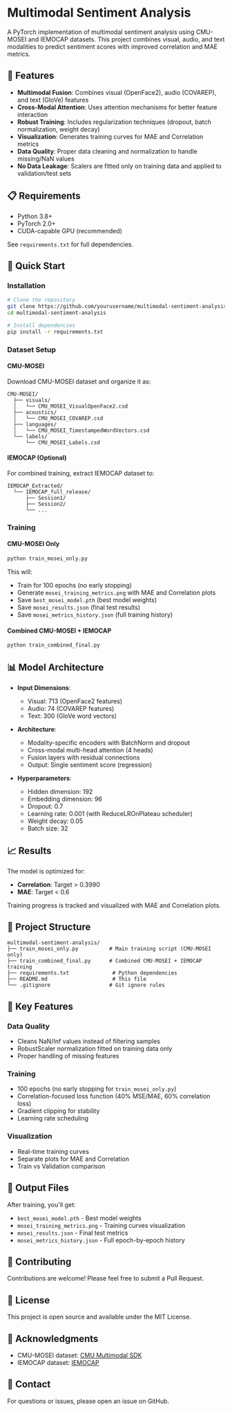 # Multimodal Sentiment Analysis

A PyTorch implementation of multimodal sentiment analysis using CMU-MOSEI and IEMOCAP datasets. This project combines visual, audio, and text modalities to predict sentiment scores with improved correlation and MAE metrics.

## 🎯 Features

- **Multimodal Fusion**: Combines visual (OpenFace2), audio (COVAREP), and text (GloVe) features
- **Cross-Modal Attention**: Uses attention mechanisms for better feature interaction
- **Robust Training**: Includes regularization techniques (dropout, batch normalization, weight decay)
- **Visualization**: Generates training curves for MAE and Correlation metrics
- **Data Quality**: Proper data cleaning and normalization to handle missing/NaN values
- **No Data Leakage**: Scalers are fitted only on training data and applied to validation/test sets

## 📋 Requirements

- Python 3.8+
- PyTorch 2.0+
- CUDA-capable GPU (recommended)

See `requirements.txt` for full dependencies.

## 🚀 Quick Start

### Installation

```bash
# Clone the repository
git clone https://github.com/yourusername/multimodal-sentiment-analysis.git
cd multimodal-sentiment-analysis

# Install dependencies
pip install -r requirements.txt
```

### Dataset Setup

#### CMU-MOSEI
Download CMU-MOSEI dataset and organize it as:
```
CMU-MOSEI/
  ├── visuals/
  │   └── CMU_MOSEI_VisualOpenFace2.csd
  ├── acoustics/
  │   └── CMU_MOSEI_COVAREP.csd
  ├── languages/
  │   └── CMU_MOSEI_TimestampedWordVectors.csd
  └── labels/
      └── CMU_MOSEI_Labels.csd
```

#### IEMOCAP (Optional)
For combined training, extract IEMOCAP dataset to:
```
IEMOCAP_Extracted/
  └── IEMOCAP_full_release/
      ├── Session1/
      ├── Session2/
      └── ...
```

### Training

#### CMU-MOSEI Only
```bash
python train_mosei_only.py
```

This will:
- Train for 100 epochs (no early stopping)
- Generate `mosei_training_metrics.png` with MAE and Correlation plots
- Save `best_mosei_model.pth` (best model weights)
- Save `mosei_results.json` (final test results)
- Save `mosei_metrics_history.json` (full training history)

#### Combined CMU-MOSEI + IEMOCAP
```bash
python train_combined_final.py
```

## 📊 Model Architecture

- **Input Dimensions**: 
  - Visual: 713 (OpenFace2 features)
  - Audio: 74 (COVAREP features)
  - Text: 300 (GloVe word vectors)

- **Architecture**:
  - Modality-specific encoders with BatchNorm and dropout
  - Cross-modal multi-head attention (4 heads)
  - Fusion layers with residual connections
  - Output: Single sentiment score (regression)

- **Hyperparameters**:
  - Hidden dimension: 192
  - Embedding dimension: 96
  - Dropout: 0.7
  - Learning rate: 0.001 (with ReduceLROnPlateau scheduler)
  - Weight decay: 0.05
  - Batch size: 32

## 📈 Results

The model is optimized for:
- **Correlation**: Target > 0.3990
- **MAE**: Target < 0.6

Training progress is tracked and visualized with MAE and Correlation plots.

## 📁 Project Structure

```
multimodal-sentiment-analysis/
├── train_mosei_only.py          # Main training script (CMU-MOSEI only)
├── train_combined_final.py      # Combined CMU-MOSEI + IEMOCAP training
├── requirements.txt              # Python dependencies
├── README.md                     # This file
└── .gitignore                   # Git ignore rules
```

## 🔧 Key Features

### Data Quality
- Cleans NaN/Inf values instead of filtering samples
- RobustScaler normalization fitted on training data only
- Proper handling of missing features

### Training
- 100 epochs (no early stopping for `train_mosei_only.py`)
- Correlation-focused loss function (40% MSE/MAE, 60% correlation loss)
- Gradient clipping for stability
- Learning rate scheduling

### Visualization
- Real-time training curves
- Separate plots for MAE and Correlation
- Train vs Validation comparison

## 📝 Output Files

After training, you'll get:
- `best_mosei_model.pth` - Best model weights
- `mosei_training_metrics.png` - Training curves visualization
- `mosei_results.json` - Final test metrics
- `mosei_metrics_history.json` - Full epoch-by-epoch history

## 🤝 Contributing

Contributions are welcome! Please feel free to submit a Pull Request.

## 📄 License

This project is open source and available under the MIT License.

## 🙏 Acknowledgments

- CMU-MOSEI dataset: [CMU Multimodal SDK](http://immortal.multicomp.cs.cmu.edu/raw_datasets/processed_data/)
- IEMOCAP dataset: [IEMOCAP](https://sail.usc.edu/iemocap/)

## 📧 Contact

For questions or issues, please open an issue on GitHub.
